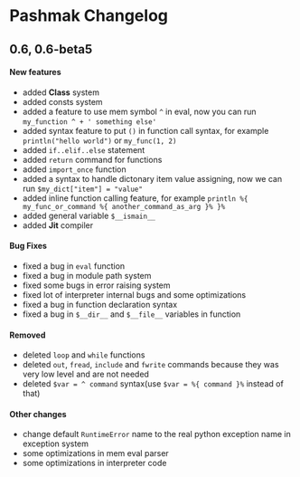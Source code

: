 # Pashmak Changelog

## 0.6, 0.6-beta5

#### New features
- added **Class** system
- added consts system
- added a feature to use mem symbol `^` in eval, now you can run `my_function ^ + ' something else'`
- added syntax feature to put `()` in function call syntax, for example `println("hello world")` or `my_func(1, 2)`
- added `if..elif..else` statement
- added `return` command for functions
- added `import_once` function
- added a syntax to handle dictonary item value assigning, now we can run `$my_dict["item"] = "value"`
- added inline function calling feature, for example `println %{ my_func_or_command %{ another_command_as_arg }% }%`
- added general variable `$__ismain__`
- added **Jit** compiler

#### Bug Fixes
- fixed a bug in `eval` function
- fixed a bug in module path system
- fixed some bugs in error raising system
- fixed lot of interpreter internal bugs and some optimizations
- fixed a bug in function declaration syntax
- fixed a bug in `$__dir__` and `$__file__` variables in function

#### Removed
- deleted `loop` and `while` functions
- deleted `out`, `fread`, `include` and `fwrite` commands because they was very low level and are not needed
- deleted `$var = ^ command` syntax(use `$var = %{ command }%` instead of that)

#### Other changes
- change default `RuntimeError` name to the real python exception name in exception system
- some optimizations in mem eval parser
- some optimizations in interpreter code
